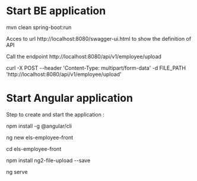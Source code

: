 # Start BE application
mvn clean spring-boot:run

Acces to url http://localhost:8080/swagger-ui.html to show the definition of API

Call the endpoint http://localhost:8080/api/v1/employee/upload

curl -X POST --header 'Content-Type: multipart/form-data' -d FILE_PATH 'http://localhost:8080/api/v1/employee/upload'

# Start Angular application
Step to create and start the application :

npm install -g @angular/cli

ng new els-employee-front

cd els-employee-front

npm install ng2-file-upload --save

ng serve
